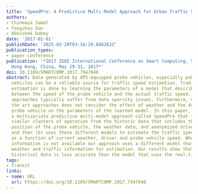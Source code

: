 ```yaml
---
title: 'SpeedPro: A Predictive Multi-Model Approach for Urban Traffic Speed Estimation'
authors:
- Chinmaya Samal
- Fangzhou Sun
- Abhishek Dubey
date: '2017-01-01'
publishDate: '2025-02-20T03:16:29.846263Z'
publication_types:
- paper-conference
publication: '*2017 IEEE International Conference on Smart Computing, SMARTCOMP 2017,
  Hong Kong, China, May 29-31, 2017*'
doi: 10.1109/SMARTCOMP.2017.7947048
abstract: Data generated by GPS-equipped probe vehicles, especially public transit
  vehicles can be a reliable source for traffic speed estimation. Traditionally, this
  estimation is done by learning the parameters of a model that describes the relationship
  between the speed of the probe vehicle and the actual traffic speed. However, such
  approaches typically suffer from data sparsity issues. Furthermore, most state of
  the art approaches does not consider the effect of weather and the driver of the
  probe vehicle on the parameters of the learned model. In this paper, we describe
  a multivariate predictive multi-model approach called SpeedPro that (a) first identifies
  similar clusters of operation from the historic data that includes the real-time
  position of the probe vehicle, the weather data, and anonymized driver identifier,
  and then (b) uses these different models to estimate the traffic speed in real-time
  as a function of current weather, driver and probe vehicle speed. When the real-time
  information is not available our approach uses a different model that uses the historical
  weather and traffic information for estimation. Our results show that the purely
  historical data is less accurate than the model that uses the real-time information.
tags:
- transit
links:
- name: URL
  url: https://doi.org/10.1109/SMARTCOMP.2017.7947048
---
```

